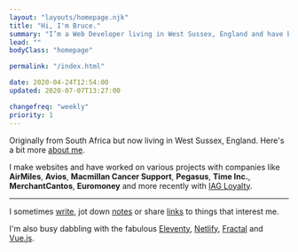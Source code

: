 ```yaml
---
layout: "layouts/homepage.njk"
title: "Hi, I'm Bruce."
summary: "I’m a Web Developer living in West Sussex, England and have been helping people build & enhance their websites for a number of years."
lead: ""
bodyClass: "homepage"

permalink: "/index.html"

date: 2020-04-24T12:54:00
updated: 2020-07-07T13:27:00

changefreq: "weekly"
priority: 1
---
```


Originally from South Africa but now living in West Sussex, England. Here's a bit more [about me][1].

I make websites and have worked on various projects with companies like **AirMiles**, **Avios**, **Macmillan Cancer Support**, **Pegasus**, **Time Inc.**, **MerchantCantos**, **Euromoney** and more recently with [IAG Loyalty][2].

***

I sometimes [write][3], jot down [notes][4] or share [links][5] to things that interest me.

I'm also busy dabbling with the fabulous [Eleventy][6], [Netlify][7], [Fractal][8] and [Vue.js][9].

[1]: /about
[2]: https://iagloyalty.com/
[3]: /writing
[4]: /notes
[5]: /links
[6]: https://www.11ty.io/
[7]: https://www.netlify.com/
[8]: https://fractal.build/
[9]: https://vuejs.org/
